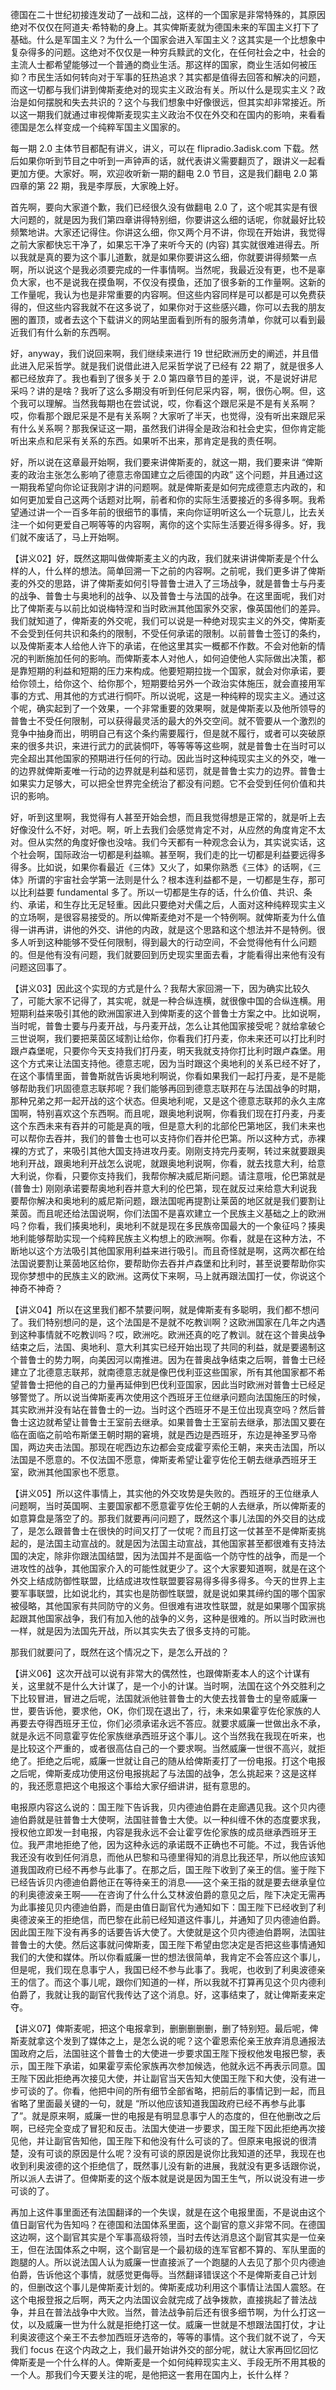 德国在二十世纪初接连发动了一战和二战，这样的一个国家是非常特殊的，其原因绝对不仅仅在阿道夫·希特勒的身上。其实俾斯麦就为德国未来的军国主义打下了基础。什么是军国主义？为什么一个国家会进入军国主义？这其实是一个比想象中复杂得多的问题。这绝对不仅仅是一种穷兵黩武的文化，在任何社会之中，社会的主流人士都希望能够过一个普通的商业生活。那这样的国家，商业生活如何被压抑？市民生活如何转向对于军事的狂热追求？其实都是值得去回答和解决的问题，而这一切都与我们讲到俾斯麦绝对的现实主义政治有关。所以什么是现实主义？政治是如何摆脱和失去共识的？这个与我们想象中好像很远，但其实却非常接近。所以这一期我们就通过审视俾斯麦现实主义政治不仅在外交和在国内的影响，来看看德国是怎么样变成一个纯粹军国主义国家的。

每一期 2.0 主体节目都配有讲义，讲义，可以在 flipradio.3adisk.com 下载。然后如果你听到节目之中听到一声钟声的话，就代表讲义需要翻页了，跟讲义一起看更加方便。大家好。啊，欢迎收听新一期的翻电 2.0 节目，这是我们翻电 2.0 第四章的第 22 期，我是李厚辰，大家晚上好。

首先啊，要向大家道个歉，我们已经很久没有做翻电 2.0 了，这个呢其实是有很大问题的，就是因为我们第四章讲得特别细，你要讲这么细的话呢，你就最好比较频繁地讲。大家还记得住。你讲这么细，你又两个月不讲，你现在开始讲，我觉得之前大家都快忘干净了，如果忘干净了来听今天的 (内容) 其实就很难进得去。所以我就是真的要为这个事儿道歉，就是如果你要讲这么细，你就要讲得频繁一点啊，所以说这个是我必须要完成的一件事情啊。当然呢，我最近没有更，也不是辜负大家，也不是说我在摸鱼啊，不仅没有摸鱼，还加了很多新的工作量啊。这新的工作量呢，我认为也是非常重要的内容啊。但这些内容同样是可以都是可以免费获得的，但这些内容我就不在这多说了，如果你对于这些感兴趣，你可以去我的朋友圈的置顶，或者去这个下载讲义的网站里面看到所有的服务清单，你就可以看到最近我们有什么新的东西啊。

好，anyway，我们说回来啊，我们继续来进行 19 世纪欧洲历史的阐述，并且借此进入尼采哲学。就是我们说借此进入尼采哲学说了已经有 22 期了，就是很多人都已经放弃了。我也看到了很多关于 2.0 第四章节目的差评，说，不是说好讲尼采吗？讲的是啥？我听了这么多期没有听到任何尼采内容，啊，很伤心啊。但，这个我可以理解。当然我每期也在尝试说，哎，你看这个跟尼采是不是有关系啊？哎，你看那个跟尼采是不是有关系啊？大家听了半天，也觉得，没有听出来跟尼采有什么关系啊？那我保证这一期，虽然我们讲得全是政治和社会史实，但你肯定能听出来点和尼采有关系的东西。如果听不出来，那肯定是我的责任啊。

好，所以说在这章最开始啊，我们要来讲俾斯麦的，就这一期，我们要来讲 “俾斯麦的政治主张怎么影响了德意志帝国建立之后德国的内政” 这个问题，并且通过这一期我希望向你论证我刚才讲的问题啊。就是俾斯麦是如何完成德意志内政的，和如何更加爱自己这两个话题对比啊，前者和你的实际生活要接近的多得多啊。我希望通过讲一个一百多年前的很细节的事情，来向你证明听这么一个玩意儿，比去关注一个如何更爱自己啊等等的内容啊，离你的这个实际生活要近得多得多。好，我们就不废话了，马上开始啊。

【讲义02】好，既然这期叫做俾斯麦主义的内政，我们就来讲讲俾斯麦是个什么样的人，什么样的想法。简单回溯一下之前的内容啊。之前呢，我们更多讲了俾斯麦的外交的思路，讲了俾斯麦如何引导普鲁士进入了三场战争，就是普鲁士与丹麦的战争、普鲁士与奥地利的战争、以及普鲁士与法国的战争。在这里面呢，我们对比了俾斯麦与以前比如说梅特涅和当时欧洲其他国家外交家，像英国他们的差异。我们就知道了，俾斯麦的外交呢，我们可以说是一种绝对现实主义的外交，俾斯麦不会受到任何共识和条约的限制，不受任何承诺的限制。以前普鲁士签订的条约，以及俾斯麦本人给他人许下的承诺，在他这里其实一概都不作数。不会对他新的情况的判断施加任何的影响。而俾斯麦本人对他人，如何迫使他人实际做出决策，都是靠短期的利益和短期的压力来构成。他要短期拉拢一个国家，就会对你承诺，要给你领土，给你这个、给你那个，短期要给另外一个政治实体施压，就会直接用军事的方式、用其他的方式进行恫吓。所以说呢，这是一种纯粹的现实主义。通过这个呢，确实起到了一个效果，一个非常重要的效果啊，就是俾斯麦以及他所领导的普鲁士不受任何限制，可以获得最灵活的最大的外交空间。就不管要从一个激烈的竞争中抽身而出，明明自己有这个条约需要履行，但是就不履行，或者可以突破原来的很多共识，来进行武力的武装恫吓，等等等等这些啊，就是普鲁士在当时可以完全超出其他国家的预期进行任何的行动。因此当时这种纯现实主义的外交，唯一的边界就俾斯麦唯一行动的边界就是利益和惩罚，就是普鲁士实力的边界。普鲁士如果实力足够大，可以把全世界完全统治了都没有问题。它不会受到任何价值和共识的影响。

好，听到这里啊，我觉得有人甚至开始会想，而且我觉得想是正常的，就是听上去好像没什么不好，对吧。啊，听上去我们会感觉肯定不对，从应然的角度肯定不太对。但从实然的角度好像也没啥。我们今天都有一种观念会认为，其实说实话，这个社会啊，国际政治一切都是利益嘛。甚至啊，我们走的比一切都是利益要远得多得多。比如说，如果你看最近《三体》又火了，如果你熟悉《三体》的话啊，《三体》所谓的宇宙社会学第一法则是什么？根本连利益都不是，一切都是生存，那可以比利益要 fundamental 多了。所以一切都是生存的话，什么价值、共识、条约、承诺，和生存比无足轻重。因此只要绝对犬儒之后，人面对这种纯粹现实主义的立场啊，是很容易接受的。所以俾斯麦绝对不是一个特例啊。就俾斯麦为什么值得一讲再讲，讲他的外交、讲他的内政，就是这个思路和这个想法并不是特例。很多人听到这种能够不受任何限制，得到最大的行动空间，不会觉得他有什么问题的。但是他有没有问题，我们就要回到历史现实里面去看，才能看得出来他有没有问题这回事了。

【讲义03】因此这个实现的方式是什么？我帮大家回溯一下，因为确实比较久了，可能大家不记得了，其实呢，就是一种合纵连横，就很像中国的合纵连横。用短期利益来吸引其他的欧洲国家进入到俾斯麦的这个普鲁士方案之中。比如说啊，当时呢，普鲁士要与丹麦开战，与丹麦开战，怎么让其他国家接受呢？就给拿破仑三世说啊，我们要把莱茵区域割让给你，你看我们打丹麦，你未来还可以打比利时跟卢森堡呢，只要你今天支持我们打丹麦，明天我就支持你打比利时跟卢森堡。用这个方式来让法国支持他。德意志呢，因为当时跟这个奥地利的关系已经不好了，在这个事情里面，普鲁斯就告诉奥地利啊说，你看如果我们一起打丹麦，是不是能够帮助我们巩固德意志联邦呢？我们能够再回到德意志联邦在与法国战争的时期，那种兄弟之邦一起开战的这个状态。但奥地利呢，又是这个德意志联邦的永久主席国啊，特别喜欢这个东西啊。而且呢，跟奥地利说啊，你看我们现在打丹麦，丹麦这个东西未来有吞并的可能是真的哦，但是意大利的北部伦巴第地区，我们未来也可以帮你去吞并，我们的普鲁士也可以支持你们吞并伦巴第。所以这种方式，赤裸裸的方式了，来吸引其他大国支持进攻丹麦。刚刚支持完丹麦啊，转过来就要跟奥地利开战，跟奥地利开战怎么说呢，就跟奥地利说啊，你看，就去找意大利，给意大利说，你看，只要你支持我们，我帮你解决威尼斯问题。请注意哦，伦巴第就是 (普鲁士) 刚刚承诺要帮奥地利吞并意大利的伦巴第，现在就反过来给意大利说我要帮你解决和奥地利的威尼斯问题，跟法国呢再提割让莱茵的地区就是我们要割让莱茵。而且呢还给法国说啊，你们法国不是喜欢建立一个民族主义基础之上的欧洲吗？你看，我们揍奥地利，奥地利不就是现在多民族帝国最大的一个象征吗？揍奥地利能够帮助实现一个纯粹民族主义构想上的欧洲啊。你看，就是在这种方法，不断地以这个方法吸引其他国家用利益来进行吸引。而且奇怪就是啊，这两次都在给法国说要割让莱茵地区给你，要帮助你去吞并卢森堡和比利时，甚至说要帮助你实现你梦想中的民族主义的欧洲。这两仗下来啊，马上就再跟法国打一仗，你说这个神奇不神奇？

【讲义04】所以在这里我们都不禁要问啊，就是俾斯麦有多聪明，我们都不想问了。我们特别想问的是，这个法国是不是就不吃教训啊？这欧洲国家在几年之内遇到这种事情就不吃教训吗？哎，欧洲吃。欧洲还真的吃了教训。就在这个普奥战争结束之后，法国、奥地利、意大利其实已经开始出现了共同的利益，就是要遏制这个普鲁士的势力啊，向美因河以南推进。因为在普奥战争结束之后啊，普鲁士已经建立了北德意志联邦，就南德意志就是像巴伐利亚这些国家，所有其他国家都不希望普鲁士把他的自己的力量再延伸到巴伐利亚国家，因此当时欧洲对普鲁士已经足够警觉了。所以说当俾斯麦再次使用这个西班牙王位继承问题向法国施压的时候，其实欧洲并没有站在普鲁士的一边。当时这个西班牙不是王位出现真空吗？然后普鲁士这边就希望让普鲁士王室前去继承。如果普鲁士王室前去继承，那法国又要在临在面临之前哈布斯堡王朝时期的窘境，就是西边是西班牙，东边是神圣罗马帝国，两边夹击法国。那现在呢西边东边都会变成霍亨索伦王朝，来夹击法国，所以法国是不愿意的。不仅法国不愿意，俾斯麦希望让霍亨佐伦王朝去继承西班牙王室，欧洲其他国家也不愿意。

【讲义05】所以这件事情上，其实他的外交攻势是失败的。西班牙的王位继承人问题啊，当时英国啊、主要国家都不愿意霍亨佐伦王朝的人去继承，所以俾斯麦的如意算盘是落空了的。那我们就要再问问题了，既然这个事儿法国的外交目的达成了，是怎么跟普鲁士在很快的时间又打了一仗呢？而且打这一仗甚至不是俾斯麦挑起的，是法国主动宣战的。就是因为法国主动宣战，其他国家甚至都很难有支持法国的决定，除非你跟法国结盟，因为法国并不是面临一个防守性的战争，而是一个进攻性的战争，其他国家介入的可能性就更少了。这个大家要知道啊，就是在这个外交上结成防御性联盟，比结成进攻性联盟要容易得多得多得多。今天的世界上主要军事联盟，比如说北约，其实也是防御性联盟，就是说如果其缔约国的哪个国家被侵略，其他国家有共同防守的义务。但很难有进攻性联盟，就是如果哪个国家挑起跟其他国家战争，我们有加入他的战争的义务，这种是很难的。所以当时欧洲也一样，就是因为法国先开战，所以其实失去了很多支持的可能。

那我们就要问了，既然在这个情况之下，是怎么开战的？

【讲义06】这次开战可以说有非常大的偶然性，也跟俾斯麦本人的这个计谋有关，这里就不是什么大计谋了，是一个小的计谋。当时啊，法国在这个外交胜利之下比较冒进，冒进之后呢，法国就派他驻普鲁士的大使去找普鲁士的皇帝威廉一世，要告诉他，要求他，OK，你们现在退出了，行，未来如果霍亨佐伦家族的人再要去夺得西班牙王位，你们必须承诺永远不答应。就要求威廉一世做出永不承，就是永远不同意霍亨佐伦家族继承西班牙这个事儿。这个当然我在我现在听来，也是比较这个严重的，或者很高估自己的一个要求啊。当然威廉一世很不高兴，就拒绝了。拒绝之后呢，威廉一世就让自己的随从给俾斯麦打了一份电报。打这个电报之后呢，俾斯麦成功使用这份电报挑起了与法国的战争，怎么挑起来？这是这样的，我还愿意把这个电报这个事给大家仔细讲讲，挺有意思的。

电报原内容这么说的：国王陛下告诉我，贝内德迪伯爵在走廊遇见我。这个贝内德迪伯爵就是驻普鲁士大使啊，法国驻普鲁士大使。以一种纠缠不休的态度要求我，授权他立即发一封电报，内容是我永远不会让霍亨佐伦家族的成员继承西班牙王位。我严肃地拒绝了他，因为这种永远的承诺既不正确也不可能。不过，我告诉他我还没有收到任何消息，而他从巴黎和马德里得知的消息比我还早，所以他应该知道我国政府已经不再参与此事了。在那之后，国王陛下收到了亲王的信。鉴于陛下已经告诉贝内德迪伯爵他正在等待亲王的消息——这个亲王指的就是要去继承皇位的利奥德波亲王啊——在咨询了什么什么艾林波伯爵的意见之后，陛下决定无需再为此事接见贝内德迪伯爵，而是由值日副官代为通知如下：国王陛下已经收到了利奥德波亲王的拒绝信，而巴黎在此前已经知道这件事儿，并通知了贝内德迪伯爵。因此国王陛下没有再多的话要告诉大使了。大使就是这个贝内德迪伯爵啊，法国驻普鲁士的大使。然后这事就问俾斯麦，国王陛下希望由您决定是否把这些事情通知我们的大使和媒体。所以你看威廉一世的想法很简单，我肯定不会答应这个事儿，但是呢，我们现在息事宁人，我国已经不参与此事了。我呢，也收到了利奥波德亲王的信了。而这个事儿呢，跟你们知道的一样，所以我就不打算再见这个贝内德利伯爵了，我就让我的副官代我传达了这个消息。好，这事结束了，就让俾斯麦来定夺。

【讲义07】俾斯麦呢，把这个电报拿到，删删删删删，删了特别短。最后呢，俾斯麦就拿这个发到了媒体之上，是怎么说的呢？这个霍恩索伦亲王放弃消息通报法国政府之后，法国驻这个普鲁士的大使进一步要求国王陛下授权他发电报巴黎，表示，国王陛下承诺，如果霍亨索伦家族再次参加候选，他就永远不再表示同意。国王陛下因此拒绝再次接见大使，并让副官当天告知大使国王陛下和大使，没有进一步可谈的了。你看，他把中间的所有细节全部省略，把前后的事情记到一起，而且省略了里面最关键的一句，就是 “所以他应该知道我国政府已经不再参与此事了”。就是原来啊，威廉一世的电报是有明显息事宁人的态度的，但在他删改之后啊，已经完全变成了冒犯和反击。法国大使进一步要求，国王陛下因此拒绝再次接见他，并让副官告知他，国王陛下和他没有什么可谈的了。但原来电报说的很清楚，没有可谈的原因是什么呢？没有可谈的原因是说你比我知道的还早，我现在也收到利奥波德的这个拒绝信了，既然事儿没有新的进展，我就没有更多话跟你说，所以派人去讲了。但俾斯麦的这个版本就是说是因为国王生气，所以说没有进一步可谈的了。

再加上这件事里面还有法国翻译的一个失误，就是在这个电报里面，不是说由这个值日副官代为告知吗？在德国和法国体系里面，这个副官的意义非常不同。在德国这边啊，这个副官其实是个军事高级将领，当时去传达消息这个副官其实是一位亲王，但在法国体系之中啊，这个副官是一个最初级的连军官都不算的、军队里面的跑腿的人。所以说法国人认为威廉一世直接派了一个跑腿的人去见了那个贝内德迪伯爵，告诉他这个事情，就感觉更侮辱。当然翻译错误这个不是俾斯麦自己计划的，但删改这个事儿是俾斯麦计划的。俾斯麦成功利用这个事情让法国人震怒。在这个电报登报之后啊，两天之内法国议会就完成了战争拨款，直接挑起了普法战争，并且在普法战争中大败。当然，普法战争前后还有很多细节啊，为什么打这一仗，以及威廉一世为什么就是拒绝打这一仗。威廉一世就是不想跟法国打仗，才让利奥波德这个亲王不去参加西班牙选帝的，等等的事情。这个我们就不说了，今天我们 focus 在这个内政之上，我们最开始讲外交的部分呢，就让大家再回忆回忆俾斯麦是一个什么样的人。俾斯麦是一个如何纯粹现实主义、手段无所不用其极的一个人。那我们今天要关注的呢，是他把这一套用在国内上，长什么样？
